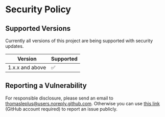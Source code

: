 # Security Policy

## Supported Versions

Currently all versions of this project are
being supported with security updates.

| Version         | Supported          |
| --------------- | ------------------ |
| 1.x.x and above | :white_check_mark: |

## Reporting a Vulnerability

For responsible disclosure, please send an email to thomasleplus@users.noreply.github.com. Otherwise you can use [this link](https://github.com/leplusorg/docker-aws-cli/issues/new?assignees=thomasleplus&labels=security&template=security_vulnerability.md&title=%5BVULN%5D) (GitHub account required) to report an issue publicly.
